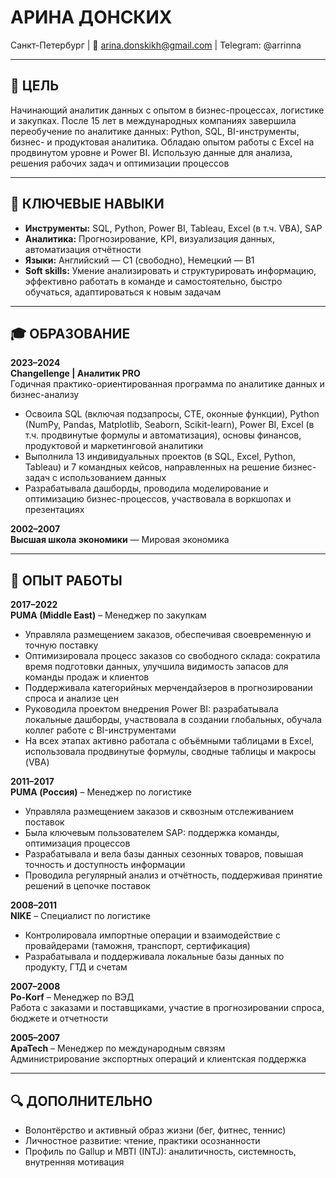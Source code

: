 # АРИНА ДОНСКИХ 
Санкт-Петербург   | 📧 arina.donskikh@gmail.com | Telegram: @arrinna  

---

## 🎯 ЦЕЛЬ  
Начинающий аналитик данных с опытом в бизнес-процессах, логистике и закупках. После 15 лет в международных компаниях завершила переобучение по аналитике данных: Python, SQL, BI-инструменты, бизнес- и продуктовая аналитика. Обладаю опытом работы с Excel на продвинутом уровне и Power BI. Использую данные для анализа, решения рабочих задач и оптимизации процессов

---

## 🧰 КЛЮЧЕВЫЕ НАВЫКИ  
- **Инструменты:** SQL, Python, Power BI, Tableau, Excel (в т.ч. VBA), SAP  
- **Аналитика:** Прогнозирование, KPI, визуализация данных, автоматизация отчётности  
- **Языки:** Английский — C1 (свободно), Немецкий — B1  
- **Soft skills:** Умение анализировать и структурировать информацию, эффективно работать в команде и самостоятельно, быстро обучаться, адаптироваться к новым задачам

---

## 🎓 ОБРАЗОВАНИЕ  
**2023–2024**  
**Changellenge | Аналитик PRO**  
Годичная практико-ориентированная программа по аналитике данных и бизнес-анализу  
- Освоила SQL (включая подзапросы, CTE, оконные функции), Python (NumPy, Pandas, Matplotlib, Seaborn, Scikit-learn), Power BI, Excel (в т.ч. продвинутые формулы и автоматизация), основы финансов, продуктовой и маркетинговой аналитики  
- Выполнила 13 индивидуальных проектов (в SQL, Excel, Python, Tableau) и 7 командных кейсов, направленных на решение бизнес-задач с использованием данных  
- Разрабатывала дашборды, проводила моделирование и оптимизацию бизнес-процессов, участвовала в воркшопах и презентациях  

**2002–2007**  
**Высшая школа экономики** — Мировая экономика  

---

## 💼 ОПЫТ РАБОТЫ

**2017–2022**  
**PUMA (Middle East)** – Менеджер по закупкам  
- Управляла размещением заказов, обеспечивая своевременную и точную поставку  
- Оптимизировала процесс заказов со свободного склада: сократила время подготовки данных, улучшила видимость запасов для команды продаж и клиентов  
- Поддерживала категорийных мерчендайзеров в прогнозировании спроса и анализе цен  
- Руководила проектом внедрения Power BI: разрабатывала локальные дашборды, участвовала в создании глобальных, обучала коллег работе с BI-инструментами  
- На всех этапах активно работала с объёмными таблицами в Excel, использовала продвинутые формулы, сводные таблицы и макросы (VBA)

**2011–2017**  
**PUMA (Россия)** – Менеджер по логистике  
- Управляла размещением заказов и сквозным отслеживанием поставок  
- Была ключевым пользователем SAP: поддержка команды, оптимизация процессов  
- Разрабатывала и вела базы данных сезонных товаров, повышая точность и доступность информации  
- Проводила регулярный анализ и отчётность, поддерживая принятие решений в цепочке поставок  

**2008–2011**  
**NIKE** – Специалист по логистике  
- Контролировала импортные операции и взаимодействие с провайдерами (таможня, транспорт, сертификация)  
- Разрабатывала и поддерживала локальные базы данных по продукту, ГТД и счетам  

**2007–2008**  
**Po-Korf** – Менеджер по ВЭД  
Работа с заказами и поставщиками, участие в прогнозировании спроса, бюджете и отчетности  

**2005–2007**  
**ApaTech** – Менеджер по международным связям  
Администрирование экспортных операций и клиентская поддержка  

---

## 🔍 ДОПОЛНИТЕЛЬНО  
- Волонтёрство и активный образ жизни (бег, фитнес, теннис)  
- Личностное развитие: чтение, практики осознанности  
- Профиль по Gallup и MBTI (INTJ): аналитичность, системность, внутренняя мотивация  
